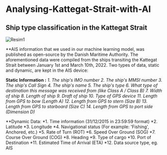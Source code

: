 # Analysing-Kattegat-Strait-with-AI
## Ship type classification in the Kattegat Strait

![Resim1](https://user-images.githubusercontent.com/73931928/162428833-9e2977ae-700c-483a-90a7-643dcb3416af.png)


**AIS information that we used in our machine learning model, was published as open-source by the Danish Maritime Authority. The aforementioned data were compiled from the ships transiting the Kattegat Strait between January 1st and March 10th, 2022.
Two types of data, static and dynamic, are kept in the AIS device:

**Static Information :**
*1. The ship's IMO number*
*2. The ship's MMSI number*
*3. The ship's Call Sign*
*4. The ship's name*
*5. The ship's type*
*6. What type of destination this message was received from (like Class A / Class B)*
*7. Width of ship*
*8. Length of ship*
*9. Draft of ship*
*10. Type of GPS device*
*11. Length from GPS to bow (Length A)*
*12. Length from GPS to stern (Size B)*
*13. Length from GPS to starboard (Size C)*
*14. Length from GPS to port side (Dimension D)*

**Dynamic Data:
*1. Time information (31/12/2015 in 23:59:59 format)
*2. Latitude
*3. Longitude
*4. Navigational status (For example: 'Fishing', Anchored, etc.)
*5. Rate of Turn (ROT)
*6. Speed Over Ground (SOG)
*7. Course Over Ground (COG)
*8. Heading
*9. Type of cargo
*10. Port of Destination
*11. Estimated Time of Arrival (ETA)
*12. Data source type, eg. AIS

